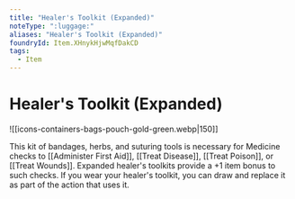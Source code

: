 ```yaml
---
title: "Healer's Toolkit (Expanded)"
noteType: ":luggage:"
aliases: "Healer's Toolkit (Expanded)"
foundryId: Item.XHnykHjwMqfDakCD
tags:
  - Item
---
```


# Healer's Toolkit (Expanded)
![[icons-containers-bags-pouch-gold-green.webp|150]]

This kit of bandages, herbs, and suturing tools is necessary for Medicine checks to [[Administer First Aid]], [[Treat Disease]], [[Treat Poison]], or [[Treat Wounds]]. Expanded healer's toolkits provide a +1 item bonus to such checks. If you wear your healer's toolkit, you can draw and replace it as part of the action that uses it.
